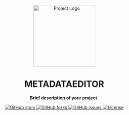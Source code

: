 

<div align="center">
  <img src="https://your_image_url_here" alt="Project Logo" width="200">
</div>

<h1 align="center">METADATAEDITOR</h1>

<p align="center">
  <strong>Brief description of your project.</strong>
</p>

<div align="center">
  <a href="https://github.com/V15hnuf6n1off/yourproject/stargazers">
    <img src="https://img.shields.io/github/stars/v15hnuf6n1off/yourproject.svg" alt="GitHub stars">
  </a>
  <a href="https://github.com/v15hnuf6n1off/yourproject/network">
    <img src="https://img.shields.io/github/forks/v15hnuf6n1off/yourproject.svg" alt="GitHub forks">
  </a>
  <a href="https://github.com/v15hnuf6n1off/yourproject/issues">
    <img src="https://img.shields.io/github/issues/v15hnuf6n1off/yourproject.svg" alt="GitHub issues">
  </a>
  <a href="https://opensource.org/licenses/MIT">
    <img src="https://img.shields.io/badge/license-MIT-blue.svg" alt="License">
  </a>
</div>